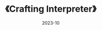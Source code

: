 ---
title: 《Crafting Interpreter》
page: readings
score: 5
comment: 为数不多的以几个完整项目为主线来讲解编译技术实现细节的书，十分推荐
date: 2023-10
douban: http://craftinginterpreters.com/introduction.html
tags: 
- 计算机
---
